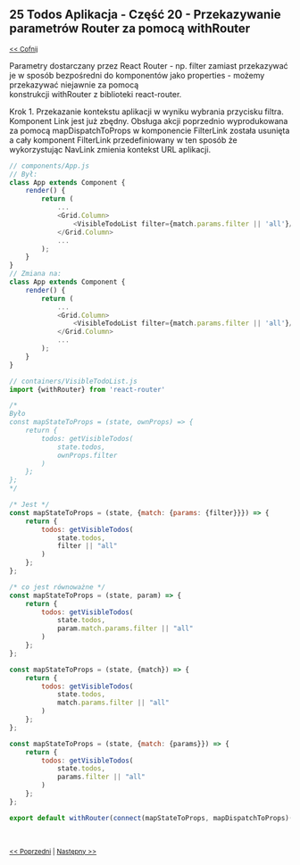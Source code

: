## 25 Todos Aplikacja - Część 20 - Przekazywanie parametrów Router za pomocą withRouter
<sub>[<< Cofnij](https://github.com/donatuss/Redux-Start-Egghead/blob/master/README.md)</sub><br/>

Parametry dostarczany przez React Router - np. filter zamiast przekazywać je w sposób bezpośredni do komponentów jako properties - możemy przekazywać niejawnie za pomocą      
konstrukcji withRouter z biblioteki react-router. 

Krok 1. Przekazanie kontekstu aplikacji w wyniku wybrania przycisku filtra. Komponent Link jest już zbędny. Obsługa akcji poprzednio wyprodukowana za pomocą mapDispatchToProps 
w komponencie FilterLink została usunięta a cały komponent FilterLink przedefiniowany w ten sposób że wykorzystując NavLink zmienia kontekst URL aplikacji. 
```javascript
// components/App.js
// Był:
class App extends Component {
    render() {
        return (
            ...
            <Grid.Column>
                <VisibleTodoList filter={match.params.filter || 'all'}/>
            </Grid.Column>
            ...
        );
    }
}
// Zmiana na:
class App extends Component {
    render() {
        return (
            ...
            <Grid.Column>
                <VisibleTodoList filter={match.params.filter || 'all'}/>
            </Grid.Column>
            ...
        );
    }
}
```
```javascript
// containers/VisibleTodoList.js
import {withRouter} from 'react-router'

/*
Było
const mapStateToProps = (state, ownProps) => {
    return {
        todos: getVisibleTodos(
            state.todos,
            ownProps.filter
        )
    };
};
*/

/* Jest */
const mapStateToProps = (state, {match: {params: {filter}}}) => {
    return {
        todos: getVisibleTodos(
            state.todos,
            filter || "all"
        )
    };
};

/* co jest równoważne */
const mapStateToProps = (state, param) => {
    return {
        todos: getVisibleTodos(
            state.todos,
            param.match.params.filter || "all"
        )
    };
};

const mapStateToProps = (state, {match}) => {
    return {
        todos: getVisibleTodos(
            state.todos,
            match.params.filter || "all"
        )
    };
};

const mapStateToProps = (state, {match: {params}}) => {
    return {
        todos: getVisibleTodos(
            state.todos,
            params.filter || "all"
        )
    };
};

export default withRouter(connect(mapStateToProps, mapDispatchToProps)(TodoList));
```

<br/>
 
 <sub>[<< Poprzedni](https://github.com/donatuss/Redux-Start-Egghead/blob/master/24-todoapps-navigate-react-router-link/README.md)
   | [Następny >>](https://github.com/donatuss/Redux-Start-Egghead/blob/master/26-.../README.md)
 </sub>